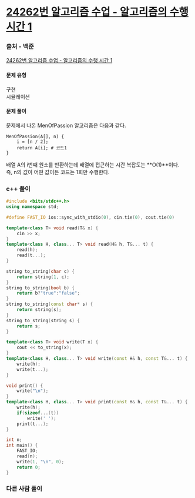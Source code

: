 # [24262번 알고리즘 수업 - 알고리즘의 수행 시간 1](https://www.acmicpc.net/problem/24262)

### 출처 - 백준
[24262번 알고리즘 수업 - 알고리즘의 수행 시간 1](https://www.acmicpc.net/problem/24262)

#### 문제 유형
구현  
시뮬레이션

#### 문제 풀이
문제에서 나온 MenOfPassion 알고리즘은 다음과 같다.  
```
MenOfPassion(A[], n) {
	i = [n / 2];
	return A[i]; # 코드1
}
```
배열 A의 i번째 원소를 반환하는데 배열에 접근하는 시간 복잡도는 **O(1)**이다.  
즉, n의 값이 어떤 값이든 코드는 1회만 수행한다.


### c++ 풀이
```c++
#include <bits/stdc++.h>
using namespace std;

#define FAST_IO ios::sync_with_stdio(0), cin.tie(0), cout.tie(0)

template<class T> void read(T& x) {
	cin >> x;
}
template<class H, class... T> void read(H& h, T&... t) {
	read(h);
	read(t...);
}

string to_string(char c) {
	return string(1, c);
}
string to_string(bool b) {
	return b?"true":"false";
}
string to_string(const char* s) {
	return string(s);
}
string to_string(string s) {
	return s;
}

template<class T> void write(T x) {
	cout << to_string(x);
}
template<class H, class... T> void write(const H& h, const T&... t) {
	write(h);
	write(t...);
}

void print() {
	write("\n");
}
template<class H, class... T> void print(const H& h, const T&... t) {
	write(h);
	if(sizeof...(t))
		write(' ');
	print(t...);
}

int n;
int main() {
    FAST_IO;
    read(n);
    write(1, "\n", 0);
	return 0;
}
```

### 다른 사람 풀이
```c++

```